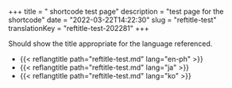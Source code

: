 +++
title = "<reftitle> shortcode test page"
description = "test page for the <reftitle> shortcode"
date = "2022-03-22T14:22:30"
slug = "reftitle-test"
translationKey = "reftitle-test-202281"
+++

Should show the title appropriate for the language referenced.

* {{< reflangtitle path="reftitle-test.md" lang="en-ph" >}}
* {{< reflangtitle path="reftitle-test.md" lang="ja" >}}
* {{< reflangtitle path="reftitle-test.md" lang="ko" >}}
